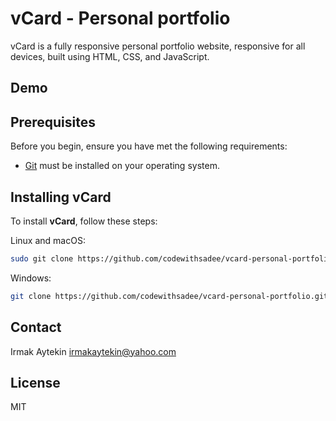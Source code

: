 # vCard - Personal portfolio



vCard is a fully responsive personal portfolio website, responsive for all devices, built using HTML, CSS, and JavaScript.

## Demo


## Prerequisites

Before you begin, ensure you have met the following requirements:

* [Git](https://git-scm.com/downloads "Download Git") must be installed on your operating system.

## Installing vCard

To install **vCard**, follow these steps:

Linux and macOS:

```bash
sudo git clone https://github.com/codewithsadee/vcard-personal-portfolio.git
```

Windows:

```bash
git clone https://github.com/codewithsadee/vcard-personal-portfolio.git
```

## Contact

Irmak Aytekin
irmakaytekin@yahoo.com

## License

MIT

